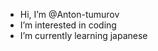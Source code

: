 - Hi, I’m @Anton-tumurov
- I’m interested in coding
- I’m currently learning japanese

<!---
Anton-tumurov/Anton-tumurov is a ✨ special ✨ repository because its `README.md` (this file) appears on your GitHub profile.
You can click the Preview link to take a look at your changes.
--->
